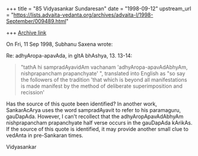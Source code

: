 +++
title = "85 Vidyasankar Sundaresan"
date = "1998-09-12"
upstream_url = "https://lists.advaita-vedanta.org/archives/advaita-l/1998-September/009489.html"

+++
[Archive link](https://lists.advaita-vedanta.org/archives/advaita-l/1998-September/009489.html)

On Fri, 11 Sep 1998, Subhanu Saxena wrote:

Re: adhyAropa-apavAda, in gItA bhAshya, 13. 13-14:

> "tathA hi sampradAyavidAm vachanam 'adhyAropa-apavAdAbhyAm,
> nishprapancham prapanchyate' ", translated into English as "so say the
> followers of the tradition 'that which is beyond all manifestations is
> made manifest by the method of deliberate superimposition and recission'

Has the source of this quote been identified? In another work,
SankarAcArya uses the word sampradAyavit to refer to his paramaguru,
gauDapAda. However, I can't recollect that the adhyAropApavAdAbhyAm
nishprapancham prapanchyate half verse occurs in the gauDapAda kArikAs. If
the source of this quote is identified, it may provide another small clue
to vedAnta in pre-Sankaran times.

Vidyasankar

